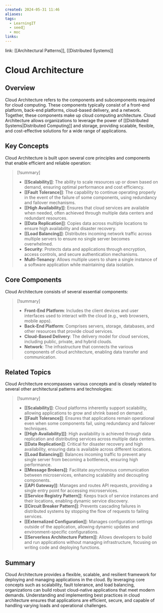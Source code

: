 ```yaml
---
created: 2024-05-31 11:46
aliases: 
tags:
  - LearningIT
  - seed🌱
  - moc
links:
---
```


link: [[Architectural Patterns]], [[Distributed Systems]]

# Cloud Architecture

## Overview

Cloud Architecture refers to the components and subcomponents required for cloud computing. These components typically consist of a front-end platform, back-end platforms, cloud-based delivery, and a network. Together, these components make up cloud computing architecture. Cloud Architecture allows organizations to leverage the power of [[Distributed Systems|Distributed Computing]] and storage, providing scalable, flexible, and cost-effective solutions for a wide range of applications.

## Key Concepts

Cloud Architecture is built upon several core principles and components that enable efficient and reliable operation:

> [!summary]
> 
> - **[[Scalability]]**: The ability to scale resources up or down based on demand, ensuring optimal performance and cost efficiency.
> - **[[Fault Tolerance]]**: The capability to continue operating properly in the event of the failure of some components, using redundancy and failover mechanisms.
> - **[[High Availability]]**: Ensures that cloud services are available when needed, often achieved through multiple data centers and redundant resources.
> - **[[Data Replication]]**: Copies data across multiple locations to ensure high availability and disaster recovery.
> - **[[Load Balancing]]**: Distributes incoming network traffic across multiple servers to ensure no single server becomes overwhelmed.
> - **Security**: Protects data and applications through encryption, access controls, and secure authentication mechanisms.
> - **Multi-Tenancy**: Allows multiple users to share a single instance of a software application while maintaining data isolation.

## Core Components

Cloud Architecture consists of several essential components:

> [!summary]
> 
> - **Front-End Platform**: Includes the client devices and user interfaces used to interact with the cloud (e.g., web browsers, mobile apps).
> - **Back-End Platform**: Comprises servers, storage, databases, and other resources that provide cloud services.
> - **Cloud-Based Delivery**: The delivery model for cloud services, including public, private, and hybrid clouds.
> - **Network**: The infrastructure that connects the various components of cloud architecture, enabling data transfer and communication.

## Related Topics

Cloud Architecture encompasses various concepts and is closely related to several other architectural patterns and technologies:

> [!summary]
> 
> - **[[Scalability]]**: Cloud platforms inherently support scalability, allowing applications to grow and shrink based on demand.
> - **[[Fault Tolerance]]**: Ensures that applications remain operational even when some components fail, using redundancy and failover techniques.
> - **[[High Availability]]]**: High availability is achieved through data replication and distributing services across multiple data centers.
> - **[[Data Replication]]**: Critical for disaster recovery and high availability, ensuring data is available across different locations.
> - **[[Load Balancing]]**: Balances incoming traffic to prevent any single server from becoming a bottleneck, ensuring high performance.
> - **[[Message Brokers]]**: Facilitate asynchronous communication between microservices, enhancing scalability and decoupling components.
> - **[[API Gateway]]**: Manages and routes API requests, providing a single entry point for accessing microservices.
> - **[[Service Registry Pattern]]**: Keeps track of service instances and their locations, enabling dynamic service discovery.
> - **[[Circuit Breaker Pattern]]**: Prevents cascading failures in distributed systems by stopping the flow of requests to failing services.
> - **[[Externalized Configuration]]**: Manages configuration settings outside of the application, allowing dynamic updates and environment-specific configurations.
> - **[[Serverless Architecture Pattern]]**: Allows developers to build and run applications without managing infrastructure, focusing on writing code and deploying functions.

## Summary

Cloud Architecture provides a flexible, scalable, and resilient framework for deploying and managing applications in the cloud. By leveraging core concepts such as scalability, fault tolerance, and load balancing, organizations can build robust cloud-native applications that meet modern demands. Understanding and implementing best practices in cloud architecture ensures that applications are efficient, secure, and capable of handling varying loads and operational challenges.